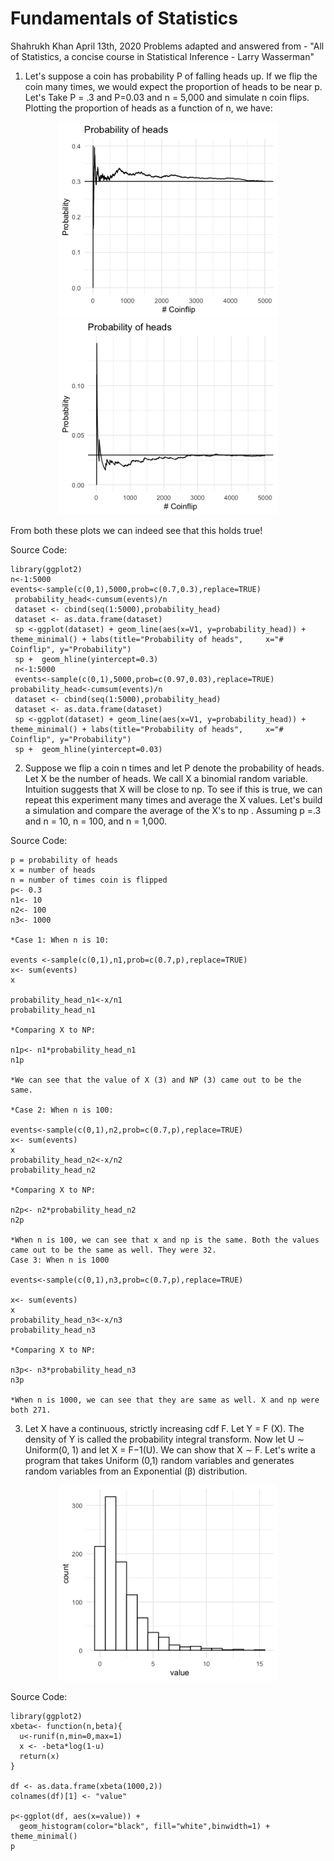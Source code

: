 Fundamentals of Statistics
================
Shahrukh Khan
April 13th, 2020
Problems adapted and answered from - "All of Statistics, a concise course in Statistical Inference - Larry Wasserman"

1. Let's suppose a coin has probability P of falling heads up. If we flip the coin many times, we would expect the proportion of
heads to be near p. Let's Take P = .3 and P=0.03 and n = 5,000 and simulate n coin flips. 
Plotting the proportion of heads as a function of n, we have:

<p align="center">
  <img src="https://github.com/shahrukhatik/Statistical-Inference/blob/master/Images/Coinflip.png?raw=true" width="350" title="hover text">
  <img src="https://github.com/shahrukhatik/Statistical-Inference/blob/master/Images/Coinflip003.png?raw=true" width="350" alt="accessibility text">
</p>

From both these plots we can indeed see that this holds true!

Source Code:

    library(ggplot2)
    n<-1:5000
    events<-sample(c(0,1),5000,prob=c(0.7,0.3),replace=TRUE)
     probability_head<-cumsum(events)/n
     dataset <- cbind(seq(1:5000),probability_head)
     dataset <- as.data.frame(dataset)
     sp <-ggplot(dataset) + geom_line(aes(x=V1, y=probability_head)) + theme_minimal() + labs(title="Probability of heads",     x="# Coinflip", y="Probability")  
     sp +  geom_hline(yintercept=0.3)
     n<-1:5000
     events<-sample(c(0,1),5000,prob=c(0.97,0.03),replace=TRUE)
    probability_head<-cumsum(events)/n
     dataset <- cbind(seq(1:5000),probability_head)
     dataset <- as.data.frame(dataset)
     sp <-ggplot(dataset) + geom_line(aes(x=V1, y=probability_head)) + theme_minimal() + labs(title="Probability of heads",     x="# Coinflip", y="Probability")  
     sp +  geom_hline(yintercept=0.03)

2. Suppose we flip a coin n times and let P denote the probability of heads. Let X be the number of heads. We call X
a binomial random variable. Intuition suggests that X will be close to np. To see if this is true, we
can repeat this experiment many times and average the X values. Let's build a simulation and compare the average of the X's to np . Assuming p =.3 and n = 10, n = 100, and n = 1,000.

Source Code:

```{r}
p = probability of heads 
x = number of heads 
n = number of times coin is flipped
p<- 0.3
n1<- 10
n2<- 100
n3<- 1000

*Case 1: When n is 10:

events <-sample(c(0,1),n1,prob=c(0.7,p),replace=TRUE)
x<- sum(events)
x

probability_head_n1<-x/n1
probability_head_n1

*Comparing X to NP:

n1p<- n1*probability_head_n1
n1p

*We can see that the value of X (3) and NP (3) came out to be the same. 

*Case 2: When n is 100:

events<-sample(c(0,1),n2,prob=c(0.7,p),replace=TRUE)
x<- sum(events)
x
probability_head_n2<-x/n2
probability_head_n2

*Comparing X to NP:

n2p<- n2*probability_head_n2
n2p

*When n is 100, we can see that x and np is the same. Both the values came out to be the same as well. They were 32.
Case 3: When n is 1000

events<-sample(c(0,1),n3,prob=c(0.7,p),replace=TRUE)

x<- sum(events)
x
probability_head_n3<-x/n3
probability_head_n3

*Comparing X to NP: 

n3p<- n3*probability_head_n3
n3p

*When n is 1000, we can see that they are same as well. X and np were both 271.

```

3. Let X have a continuous, strictly increasing cdf F. Let Y = F (X). The density of Y is called the probability integral transform. Now let U ∼ Uniform(0, 1) and let X = F−1(U). We can show that X ∼ F. Let's write a program that takes Uniform (0,1) random variables and generates random variables from an Exponential (β) distribution.

<p align="center">
  <img src="https://github.com/shahrukhatik/Statistical-Inference/blob/master/Images/betabarplot.png?raw=true" width="350" title="hover text">

Source Code:

```{r}
library(ggplot2)
xbeta<- function(n,beta){
  u<-runif(n,min=0,max=1)
  x <- -beta*log(1-u)
  return(x)
}

df <- as.data.frame(xbeta(1000,2))
colnames(df)[1] <- "value"

p<-ggplot(df, aes(x=value)) + 
  geom_histogram(color="black", fill="white",binwidth=1) + theme_minimal()
p
```



